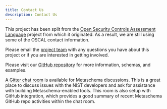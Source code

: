```yaml
---
title: Contact Us
description: Contact Us
---
```


This project has been split from the [Open Security Controls Assessment Language](https://pages.nist.gov/OSCAL) project from which it originated. As a result, we are still using some of the OSCAL contact information.

Please email the [project team](mailto:metaschema@nist.gov) with any questions you have about this project or if you are interested in getting involved.

Please visit our [GitHub repository](https://github.com/usnistgov/metaschema) for more information, schemas, and examples.

A [Gitter chat room](https://gitter.im/usnistgov-OSCAL/metaschema) is available for Metaschema discussions. This is a great place to discuss issues with the NIST developers and ask for assistance with building Metaschema-enabled tools. This room is also setup with GitHub integration, which provides a good summary of recent Metaschema GitHub repo activities within the chat room.
